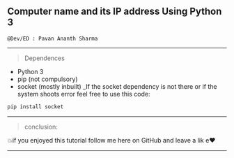 ## Computer name and its IP address Using Python 3

```
@Dev/ED : Pavan Ananth Sharma
```
-----------------------------------------------------------------------------------------------------------------------------------------------------------------------------------

>Dependences   

- Python 3 
- pip (not compulsory)
- socket (mostly inbuilt)
_If the socket dependency is not there or if the system shoots error feel free to use this code: 

``` python
pip install socket
```
-----------------------------------------------------------------------------------------------------------------------------------------------------------------------------------
> conclusion:

💥if you enjoyed this tutorial follow me here on GitHub and leave a lik e❤

-----------------------------------------------------------------------------------------------------------------------------------------------------------------------------------
 

